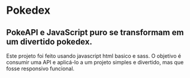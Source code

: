 # Pokedex
<h2>
PokeAPI e JavaScript puro se transformam em um divertido pokedex.
</h2>
Este projeto foi feito  usando javascript html basico e sass. O objetivo é consumir uma API e aplicá-lo a um projeto simples e divertido,
mas que fosse responsivo funcional.
<h2><a href="https://HeldersSanto.github.io/Pokedex" target="_blank>Clique aqui e veja o projeto!</a>
<h3>Ideias para melhorias</h3>
-Adcionar funcionalidades aos outros botões.
<br/>
-Usar mais dados da API para novas funcionadodades.
